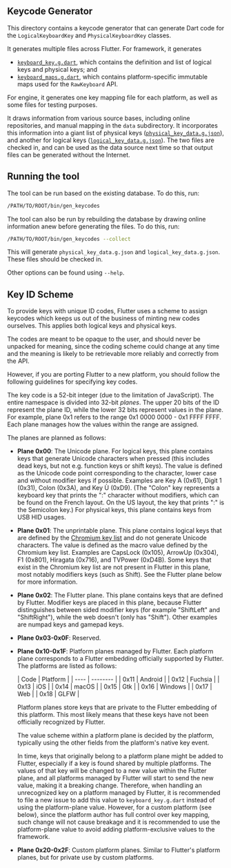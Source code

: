 ## Keycode Generator

This directory contains a keycode generator that can generate Dart code for the
`LogicalKeyboardKey` and `PhysicalKeyboardKey` classes.

It generates multiple files across Flutter. For framework, it generates

- [`keyboard_key.g.dart`](../../../packages/flutter/lib/src/services/keyboard_key.g.dart),
  which contains the definition and list of logical keys and physical keys; and
- [`keyboard_maps.g.dart`](../../../packages/flutter/lib/src/services/keyboard_maps.g.dart),
  which contains platform-specific immutable maps used for the `RawKeyboard`
  API.

For engine, it generates one key mapping file for each platform, as well as some
files for testing purposes.

It draws information from various source bases, including online repositories,
and manual mapping in the `data` subdirectory. It incorporates this information
into a giant list of physical keys
([`physical_key_data.g.json`](data/physical_key_data.g.json)), and another for
logical keys ([`logical_key_data.g.json`](data/logical_key_data.g.json)). The
two files are checked in, and can be used as the data source next time so that
output files can be generated without the Internet.

## Running the tool

The tool can be run based on the existing database. To do this, run:

```sh
/PATH/TO/ROOT/bin/gen_keycodes
```

The tool can also be run by rebuilding the database by drawing online
information anew before generating the files. To do this, run:

```sh
/PATH/TO/ROOT/bin/gen_keycodes --collect
```

This will generate `physical_key_data.g.json` and `logical_key_data.g.json`.
These files should be checked in.

Other options can be found using `--help`.

## Key ID Scheme

To provide keys with unique ID codes, Flutter uses a scheme to assign keycodes
which keeps us out of the business of minting new codes ourselves. This applies
both logical keys and physical keys.

The codes are meant to be opaque to the user, and should never be unpacked for
meaning, since the coding scheme could change at any time and the meaning is
likely to be retrievable more reliably and correctly from the API.

However, if you are porting Flutter to a new platform, you should follow the
following guidelines for specifying key codes.

The key code is a 52-bit integer (due to the limitation of JavaScript). The
entire namespace is divided into 32-bit *planes*. The upper 20 bits of the ID
represent the plane ID, while the lower 32 bits represent values in the plane.
For example, plane 0x1 refers to the range 0x1 0000 0000 - 0x1 FFFF FFFF. Each
plane manages how the values within the range are assigned.

The planes are planned as follows:

- **Plane 0x00**: The Unicode plane. For logical keys, this plane contains keys
  that generate Unicode characters when pressed (this includes dead keys, but
  not e.g. function keys or shift keys). The value is defined as the Unicode
  code point corresponding to the character, lower case and without modifier
  keys if possible. Examples are Key A (0x61), Digit 1 (0x31), Colon (0x3A), and
  Key Ù (0xD9). (The "Colon" key represents a keyboard key that prints the ":"
  character without modifiers, which can be found on the French layout. On the
  US layout, the key that prints ":" is the Semicolon key.) For physical keys,
  this plane contains keys from USB HID usages.

- **Plane 0x01**: The unprintable plane. This plane contains logical keys that
  are defined by the
  [Chromium key list](https://chromium.googlesource.com/codesearch/chromium/src/+/refs/heads/main/ui/events/keycodes/dom/dom_key_data.inc)
  and do not generate Unicode characters. The value is defined as the macro
  value defined by the Chromium key list. Examples are CapsLock (0x105), ArrowUp
  (0x304), F1 (0x801), Hiragata (0x716), and TVPower (0xD4B). Some keys that
  exist in the Chromium key list are not present in Flutter in this plane, most
  notably modifiers keys (such as Shift). See the Flutter plane below for more
  information.

- **Plane 0x02**: The Flutter plane. This plane contains keys that are defined
  by Flutter. Modifier keys are placed in this plane, because Flutter
  distinguishes between sided modifier keys (for example "ShiftLeft" and
  "ShiftRight"), while the web doesn't (only has "Shift"). Other examples are
  numpad keys and gamepad keys.

- **Plane 0x03-0x0F**: Reserved.

- **Plane 0x10-0x1F**: Platform planes managed by Flutter. Each platform plane
  corresponds to a Flutter embedding officially supported by Flutter. The
  platforms are listed as follows:

  | Code | Platform | | ---- | -------- | | 0x11 | Android | | 0x12 | Fuchsia |
  | 0x13 | iOS | | 0x14 | macOS | | 0x15 | Gtk | | 0x16 | Windows | | 0x17 | Web
  | | 0x18 | GLFW |

  Platform planes store keys that are private to the Flutter embedding of this
  platform. This most likely means that these keys have not been officially
  recognized by Flutter.

  The value scheme within a platform plane is decided by the platform, typically
  using the other fields from the platform's native key event.

  In time, keys that originally belong to a platform plane might be added to
  Flutter, especially if a key is found shared by multiple platforms. The values
  of that key will be changed to a new value within the Flutter plane, and all
  platforms managed by Flutter will start to send the new value, making it a
  breaking change. Therefore, when handling an unrecognized key on a platform
  managed by Flutter, it is recommended to file a new issue to add this value to
  `keyboard_key.g.dart` instead of using the platform-plane value. However, for
  a custom platform (see below), since the platform author has full control over
  key mapping, such change will not cause breakage and it is recommended to use
  the platform-plane value to avoid adding platform-exclusive values to the
  framework.

- **Plane 0x20-0x2F**: Custom platform planes. Similar to Flutter's platform
  planes, but for private use by custom platforms.
